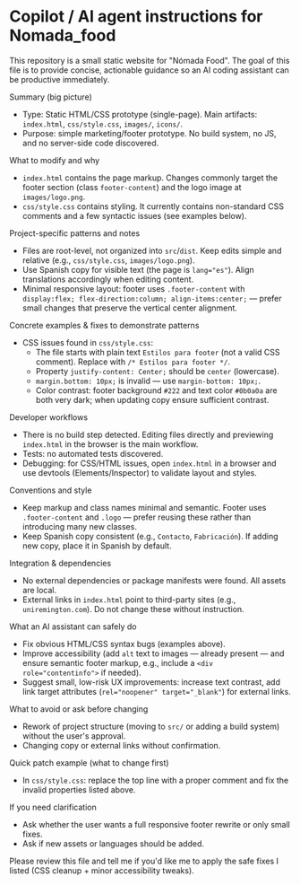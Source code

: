 # Copilot / AI agent instructions for Nomada_food

This repository is a small static website for "Nómada Food". The goal of this file is to provide concise, actionable guidance so an AI coding assistant can be productive immediately.

Summary (big picture)
- Type: Static HTML/CSS prototype (single-page). Main artifacts: `index.html`, `css/style.css`, `images/`, `icons/`.
- Purpose: simple marketing/footer prototype. No build system, no JS, and no server-side code discovered.

What to modify and why
- `index.html` contains the page markup. Changes commonly target the footer section (class `footer-content`) and the logo image at `images/logo.png`.
- `css/style.css` contains styling. It currently contains non-standard CSS comments and a few syntactic issues (see examples below).

Project-specific patterns and notes
- Files are root-level, not organized into `src`/`dist`. Keep edits simple and relative (e.g., `css/style.css`, `images/logo.png`).
- Use Spanish copy for visible text (the page is `lang="es"`). Align translations accordingly when editing content.
- Minimal responsive layout: footer uses `.footer-content` with `display:flex; flex-direction:column; align-items:center;` — prefer small changes that preserve the vertical center alignment.

Concrete examples & fixes to demonstrate patterns
- CSS issues found in `css/style.css`:
  - The file starts with plain text `Estilos para footer` (not a valid CSS comment). Replace with `/* Estilos para footer */`.
  - Property `justify-content: Center;` should be `center` (lowercase).
  - `margin.bottom: 10px;` is invalid — use `margin-bottom: 10px;`.
  - Color contrast: footer background `#222` and text color `#0b0a0a` are both very dark; when updating copy ensure sufficient contrast.

Developer workflows
- There is no build step detected. Editing files directly and previewing `index.html` in the browser is the main workflow.
- Tests: no automated tests discovered.
- Debugging: for CSS/HTML issues, open `index.html` in a browser and use devtools (Elements/Inspector) to validate layout and styles.

Conventions and style
- Keep markup and class names minimal and semantic. Footer uses `.footer-content` and `.logo` — prefer reusing these rather than introducing many new classes.
- Keep Spanish copy consistent (e.g., `Contacto`, `Fabricación`). If adding new copy, place it in Spanish by default.

Integration & dependencies
- No external dependencies or package manifests were found. All assets are local.
- External links in `index.html` point to third-party sites (e.g., `uniremington.com`). Do not change these without instruction.

What an AI assistant can safely do
- Fix obvious HTML/CSS syntax bugs (examples above).
- Improve accessibility (add `alt` text to images — already present — and ensure semantic footer markup, e.g., include a `<div role="contentinfo">` if needed).
- Suggest small, low-risk UX improvements: increase text contrast, add link target attributes (`rel="noopener" target="_blank"`) for external links.

What to avoid or ask before changing
- Rework of project structure (moving to `src/` or adding a build system) without the user's approval.
- Changing copy or external links without confirmation.

Quick patch example (what to change first)
- In `css/style.css`: replace the top line with a proper comment and fix the invalid properties listed above.

If you need clarification
- Ask whether the user wants a full responsive footer rewrite or only small fixes.
- Ask if new assets or languages should be added.

Please review this file and tell me if you'd like me to apply the safe fixes I listed (CSS cleanup + minor accessibility tweaks).
